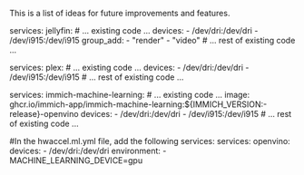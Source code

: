 This is a list of ideas for future improvements and features.

services:
  jellyfin:
    # ... existing code ...
    devices:
      - /dev/dri:/dev/dri
      - /dev/i915:/dev/i915
    group_add:
      - "render"
      - "video"
    # ... rest of existing code ...


services:
  plex:
    # ... existing code ...
    devices:
      - /dev/dri:/dev/dri
      - /dev/i915:/dev/i915
    # ... rest of existing code ...


services:
  immich-machine-learning:
    # ... existing code ...
    image: ghcr.io/immich-app/immich-machine-learning:${IMMICH_VERSION:-release}-openvino
    devices:
      - /dev/dri:/dev/dri
      - /dev/i915:/dev/i915
    # ... rest of existing code ...

#In the hwaccel.ml.yml file, add the following services:
services:
  openvino:
    devices:
      - /dev/dri:/dev/dri
    environment:
      - MACHINE_LEARNING_DEVICE=gpu